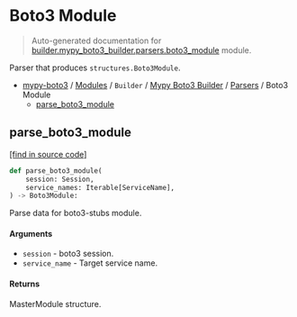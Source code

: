 # Boto3 Module

> Auto-generated documentation for [builder.mypy_boto3_builder.parsers.boto3_module](https://github.com/vemel/mypy_boto3/blob/master/builder/mypy_boto3_builder/parsers/boto3_module.py) module.

Parser that produces `structures.Boto3Module`.

- [mypy-boto3](../../../README.md#mypy_boto3) / [Modules](../../../MODULES.md#mypy-boto3-modules) / `Builder` / [Mypy Boto3 Builder](../index.md#mypy-boto3-builder) / [Parsers](index.md#parsers) / Boto3 Module
    - [parse_boto3_module](#parse_boto3_module)

## parse_boto3_module

[[find in source code]](https://github.com/vemel/mypy_boto3/blob/master/builder/mypy_boto3_builder/parsers/boto3_module.py#L12)

```python
def parse_boto3_module(
    session: Session,
    service_names: Iterable[ServiceName],
) -> Boto3Module:
```

Parse data for boto3-stubs module.

#### Arguments

- `session` - boto3 session.
- `service_name` - Target service name.

#### Returns

MasterModule structure.
